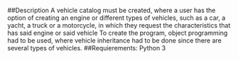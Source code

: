 ##Description
A vehicle catalog must be created, where a user has the option of creating an engine or different types of vehicles, such as a car, a yacht, a truck or a motorcycle, in which they request the characteristics that has said engine or said vehicle To create the program, object programming had to be used, where vehicle inheritance had to be done since there are several types of vehicles.
##Requierements:
Python 3
